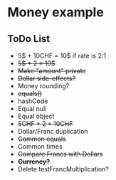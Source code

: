 # Money example

## ToDo List

* 5$ + 10CHF = 10$ if rate is 2:1
* ~~5$ * 2 = 10$~~
* ~~Make "amount" private~~
* ~~Dollar side-effects?~~  
* Money rounding?
* ~~equals()~~
* hashCode
* Equal null
* Equal object
* ~~5CHF * 2 = 10CHF~~
* Dollar/Franc duplication
* ~~Common equals~~
* Common times
* ~~Compare Francs with Dollars~~
* ~~**Currency?**~~
* Delete testFrancMultiplication?
